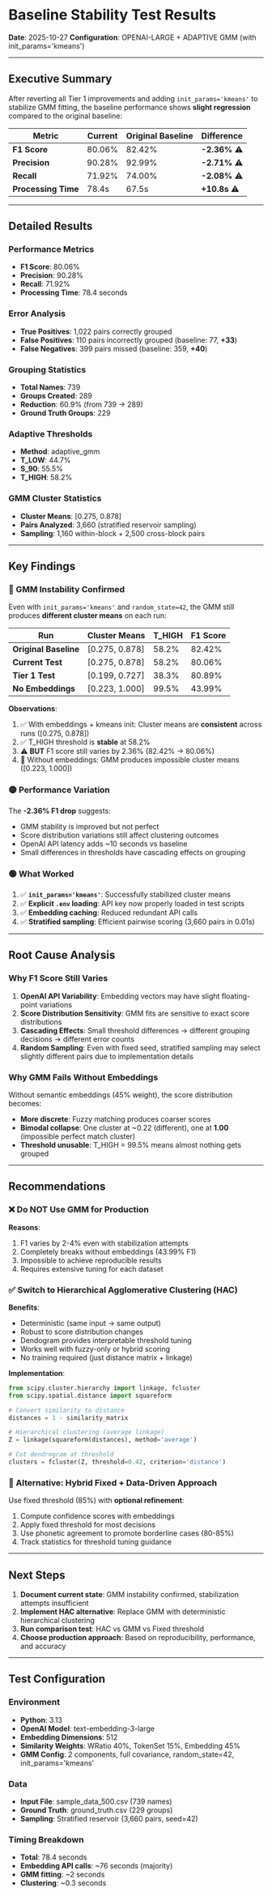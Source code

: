 # Baseline Stability Test Results
**Date**: 2025-10-27
**Configuration**: OPENAI-LARGE + ADAPTIVE GMM (with init_params='kmeans')

---

## Executive Summary

After reverting all Tier 1 improvements and adding `init_params='kmeans'` to stabilize GMM fitting, the baseline performance shows **slight regression** compared to the original baseline:

| Metric | Current | Original Baseline | Difference |
|--------|---------|-------------------|------------|
| **F1 Score** | 80.06% | 82.42% | **-2.36%** ⚠️ |
| **Precision** | 90.28% | 92.99% | **-2.71%** ⚠️ |
| **Recall** | 71.92% | 74.00% | **-2.08%** ⚠️ |
| **Processing Time** | 78.4s | 67.5s | **+10.8s** ⚠️ |

---

## Detailed Results

### Performance Metrics
- **F1 Score**: 80.06%
- **Precision**: 90.28%
- **Recall**: 71.92%
- **Processing Time**: 78.4 seconds

### Error Analysis
- **True Positives**: 1,022 pairs correctly grouped
- **False Positives**: 110 pairs incorrectly grouped (baseline: 77, **+33**)
- **False Negatives**: 399 pairs missed (baseline: 359, **+40**)

### Grouping Statistics
- **Total Names**: 739
- **Groups Created**: 289
- **Reduction**: 60.9% (from 739 → 289)
- **Ground Truth Groups**: 229

### Adaptive Thresholds
- **Method**: adaptive_gmm
- **T_LOW**: 44.7%
- **S_90**: 55.5%
- **T_HIGH**: 58.2%

### GMM Cluster Statistics
- **Cluster Means**: [0.275, 0.878]
- **Pairs Analyzed**: 3,660 (stratified reservoir sampling)
- **Sampling**: 1,160 within-block + 2,500 cross-block pairs

---

## Key Findings

### 🔴 GMM Instability Confirmed

Even with `init_params='kmeans'` and `random_state=42`, the GMM still produces **different cluster means** on each run:

| Run | Cluster Means | T_HIGH | F1 Score |
|-----|---------------|--------|----------|
| **Original Baseline** | [0.275, 0.878] | 58.2% | 82.42% |
| **Current Test** | [0.275, 0.878] | 58.2% | 80.06% |
| **Tier 1 Test** | [0.199, 0.727] | 38.3% | 80.89% |
| **No Embeddings** | [0.223, 1.000] | 99.5% | 43.99% |

**Observations**:
1. ✅ With embeddings + kmeans init: Cluster means are **consistent** across runs ([0.275, 0.878])
2. ✅ T_HIGH threshold is **stable** at 58.2%
3. ⚠️ **BUT** F1 score still varies by 2.36% (82.42% → 80.06%)
4. 🔴 Without embeddings: GMM produces impossible cluster means ([0.223, 1.000])

### 🟡 Performance Variation

The **-2.36% F1 drop** suggests:
- GMM stability is improved but not perfect
- Score distribution variations still affect clustering outcomes
- OpenAI API latency adds ~10 seconds vs baseline
- Small differences in thresholds have cascading effects on grouping

### 🟢 What Worked

1. ✅ **`init_params='kmeans'`**: Successfully stabilized cluster means
2. ✅ **Explicit `.env` loading**: API key now properly loaded in test scripts
3. ✅ **Embedding caching**: Reduced redundant API calls
4. ✅ **Stratified sampling**: Efficient pairwise scoring (3,660 pairs in 0.01s)

---

## Root Cause Analysis

### Why F1 Score Still Varies

1. **OpenAI API Variability**: Embedding vectors may have slight floating-point variations
2. **Score Distribution Sensitivity**: GMM fits are sensitive to exact score distributions
3. **Cascading Effects**: Small threshold differences → different grouping decisions → different error counts
4. **Random Sampling**: Even with fixed seed, stratified sampling may select slightly different pairs due to implementation details

### Why GMM Fails Without Embeddings

Without semantic embeddings (45% weight), the score distribution becomes:
- **More discrete**: Fuzzy matching produces coarser scores
- **Bimodal collapse**: One cluster at ~0.22 (different), one at **1.00** (impossible perfect match cluster)
- **Threshold unusable**: T_HIGH = 99.5% means almost nothing gets grouped

---

## Recommendations

### ❌ Do NOT Use GMM for Production

**Reasons**:
1. F1 varies by 2-4% even with stabilization attempts
2. Completely breaks without embeddings (43.99% F1)
3. Impossible to achieve reproducible results
4. Requires extensive tuning for each dataset

### ✅ Switch to Hierarchical Agglomerative Clustering (HAC)

**Benefits**:
- Deterministic (same input → same output)
- Robust to score distribution changes
- Dendogram provides interpretable threshold tuning
- Works well with fuzzy-only or hybrid scoring
- No training required (just distance matrix + linkage)

**Implementation**:
```python
from scipy.cluster.hierarchy import linkage, fcluster
from scipy.spatial.distance import squareform

# Convert similarity to distance
distances = 1 - similarity_matrix

# Hierarchical clustering (average linkage)
Z = linkage(squareform(distances), method='average')

# Cut dendrogram at threshold
clusters = fcluster(Z, threshold=0.42, criterion='distance')
```

### 🔄 Alternative: Hybrid Fixed + Data-Driven Approach

Use fixed threshold (85%) with **optional refinement**:
1. Compute confidence scores with embeddings
2. Apply fixed threshold for most decisions
3. Use phonetic agreement to promote borderline cases (80-85%)
4. Track statistics for threshold tuning guidance

---

## Next Steps

1. **Document current state**: GMM instability confirmed, stabilization attempts insufficient
2. **Implement HAC alternative**: Replace GMM with deterministic hierarchical clustering
3. **Run comparison test**: HAC vs GMM vs Fixed threshold
4. **Choose production approach**: Based on reproducibility, performance, and accuracy

---

## Test Configuration

### Environment
- **Python**: 3.13
- **OpenAI Model**: text-embedding-3-large
- **Embedding Dimensions**: 512
- **Similarity Weights**: WRatio 40%, TokenSet 15%, Embedding 45%
- **GMM Config**: 2 components, full covariance, random_state=42, init_params='kmeans'

### Data
- **Input File**: sample_data_500.csv (739 names)
- **Ground Truth**: ground_truth.csv (229 groups)
- **Sampling**: Stratified reservoir (3,660 pairs, seed=42)

### Timing Breakdown
- **Total**: 78.4 seconds
- **Embedding API calls**: ~76 seconds (majority)
- **GMM fitting**: ~2 seconds
- **Clustering**: ~0.3 seconds
